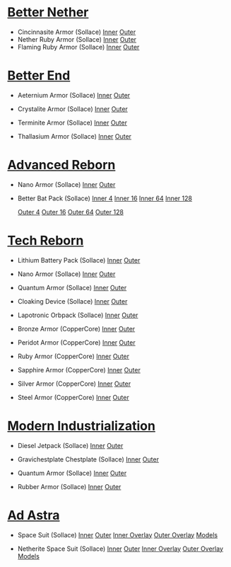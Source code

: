 

# [Better Nether](https://github.com/quiqueck/BetterNether/blob/1.20/src/main/resources/assets/minecraft/textures/models/armor)

 - Cincinnasite Armor (Sollace)
    [Inner](assets/minelittlepony/textures/models/armor/cincinnasite_layer_inner_pony.png)
    [Outer](assets/minelittlepony/textures/models/armor/cincinnasite_layer_outer_pony.png)
 - Nether Ruby Armor (Sollace)
    [Inner](assets/minelittlepony/textures/models/armor/nether_ruby_layer_inner_pony.png)
    [Outer](assets/minelittlepony/textures/models/armor/nether_ruby_layer_outer_pony.png)
 - Flaming Ruby Armor (Sollace)
    [Inner](assets/minelittlepony/textures/models/armor/flaming_ruby_layer_inner_pony.png)
    [Outer](assets/minelittlepony/textures/models/armor/flaming_ruby_layer_outer_pony.png)

# [Better End](https://github.com/quiqueck/BetterEnd/tree/1.20/src/main/resources/assets/minecraft/textures/models/armor)

 - Aeternium Armor (Sollace)
    [Inner](assets/minelittlepony/textures/models/armor/aeternium_layer_inner_pony.png)
    [Outer](assets/minelittlepony/textures/models/armor/aeternium_layer_outer_pony.png)

 - Crystalite Armor (Sollace)
    [Inner](assets/minelittlepony/textures/models/armor/crystalite_layer_inner_pony.png)
    [Outer](assets/minelittlepony/textures/models/armor/crystalite_layer_outer_pony.png)

 - Terminite Armor (Sollace)
    [Inner](assets/minelittlepony/textures/models/armor/terminite_layer_inner_pony.png)
    [Outer](assets/minelittlepony/textures/models/armor/terminite_layer_outer_pony.png)

 - Thallasium Armor (Sollace)
    [Inner](assets/minelittlepony/textures/models/armor/thallasium_layer_inner_pony.png)
    [Outer](assets/minelittlepony/textures/models/armor/thallasium_layer_outer_pony.png)

# [Advanced Reborn](https://github.com/Pitan76/AdvancedReborn/tree/1.19/src/main/resources/assets/minecraft/textures/models/armor)

 - Nano Armor (Sollace)
    [Inner](assets/minelittlepony/textures/models/armor/nano_layer_inner_pony.png)
    [Outer](assets/minelittlepony/textures/models/armor/nano_layer_outer_pony.png)

 - Better Bat Pack (Sollace)
    [Inner 4](assets/minelittlepony/textures/models/armor/batpack4_layer_inner_pony.png)
    [Inner 16](assets/minelittlepony/textures/models/armor/batpack16_layer_inner_pony.png)
    [Inner 64](assets/minelittlepony/textures/models/armor/batpack64_layer_inner_pony.png)
    [Inner 128](assets/minelittlepony/textures/models/armor/batpack64_layer_inner_pony.png)

    [Outer 4](assets/minelittlepony/textures/models/armor/batpack4_layer_outer_pony.png)
    [Outer 16](assets/minelittlepony/textures/models/armor/batpack16_layer_outer_pony.png)
    [Outer 64](assets/minelittlepony/textures/models/armor/batpack64_layer_outer_pony.png)
    [Outer 128](assets/minelittlepony/textures/models/armor/batpack64_layer_outer_pony.png)

# [Tech Reborn](https://github.com/TechReborn/TechReborn/blob/1.19/src/main/resources/assets/techreborn/textures/models/armor)

 - Lithium Battery Pack (Sollace)
    [Inner](assets/techreborn/textures/models/armor/lithium_batpack_layer_inner_pony.png)
    [Outer](assets/techreborn/textures/models/armor/lithium_batpack_layer_outer_pony.png)

 - Nano Armor (Sollace)
    [Inner](assets/techreborn/textures/models/armor/nano_layer_inner_pony.png)
    [Outer](assets/techreborn/textures/models/armor/nano_layer_outer_pony.png)

 - Quantum Armor (Sollace)
    [Inner](assets/techreborn/textures/models/armor/quantum_layer_inner_pony.png)
    [Outer](assets/techreborn/textures/models/armor/quantum_layer_outer_pony.png)

 - Cloaking Device (Sollace)
    [Inner](assets/techreborn/textures/models/armor/cloaking_device_layer_inner_pony.png)
    [Outer](assets/techreborn/textures/models/armor/cloaking_device_layer_outer_pony.png)

 - Lapotronic Orbpack (Sollace)
    [Inner](assets/techreborn/textures/models/armor/lapotronic_orbpack_layer_inner_pony.png)
    [Outer](assets/techreborn/textures/models/armor/lapotronic_orbpack_layer_outer_pony.png)

 - Bronze Armor (CopperCore)
    [Inner](assets/techreborn/textures/models/armor/bronze_layer_inner_pony.png)
    [Outer](assets/techreborn/textures/models/armor/bronze_layer_outer_pony.png)

 - Peridot Armor (CopperCore)
    [Inner](assets/techreborn/textures/models/armor/peridot_layer_inner_pony.png)
    [Outer](assets/techreborn/textures/models/armor/peridot_layer_outer_pony.png)

 - Ruby Armor (CopperCore)
    [Inner](assets/techreborn/textures/models/armor/ruby_layer_inner_pony.png)
    [Outer](assets/techreborn/textures/models/armor/ruby_layer_outer_pony.png)

 - Sapphire Armor (CopperCore)
    [Inner](assets/techreborn/textures/models/armor/sapphire_layer_inner_pony.png)
    [Outer](assets/techreborn/textures/models/armor/sapphire_layer_outer_pony.png)

 - Silver Armor (CopperCore)
    [Inner](assets/techreborn/textures/models/armor/silver_layer_inner_pony.png)
    [Outer](assets/techreborn/textures/models/armor/silver_layer_outer_pony.png)

 - Steel Armor (CopperCore)
    [Inner](assets/techreborn/textures/models/armor/steel_layer_inner_pony.png)
    [Outer](assets/techreborn/textures/models/armor/steel_layer_outer_pony.png)

# [Modern Industrialization](https://github.com/AztechMC/Modern-Industrialization/tree/master/src/main/resources/assets/modern_industrialization/textures/models/armor)

 - Diesel Jetpack (Sollace)
    [Inner](assets/modern_industrialization/textures/models/armor/diesel_jetpack_layer_inner_pony.png)
    [Outer](assets/modern_industrialization/textures/models/armor/diesel_jetpack_layer_outer_pony.png)

 - Gravichestplate Chestplate (Sollace)
    [Inner](assets/modern_industrialization/textures/models/armor/gravichestplate_layer_inner_pony.png)
    [Outer](assets/modern_industrialization/textures/models/armor/gravichestplate_layer_outer_pony.png)

 - Quantum Armor (Sollace)
    [Inner](assets/modern_industrialization/textures/models/armor/quantum_layer_inner_pony.png)
    [Outer](assets/modern_industrialization/textures/models/armor/quantum_layer_outer_pony.png)

 - Rubber Armor (Sollace)
    [Inner](assets/modern_industrialization/textures/models/armor/rubber_layer_inner_pony.png)
    [Outer](assets/modern_industrialization/textures/models/armor/rubber_layer_outer_pony.png)

# [Ad Astra](https://github.com/terrarium-earth/Ad-Astra/tree/1.20.x/common/src/main/resources/assets/ad_astra/textures/entity/armour)

 - Space Suit (Sollace)
    [Inner](assets/minelittlepony/textures/models/armor/space_suit_layer_inner_pony.png)
    [Outer](assets/minelittlepony/textures/models/armor/space_suit_layer_outer_pony.png)
    [Inner Overlay](assets/minelittlepony/textures/models/armor/space_suit_layer_inner_overlay_pony.png)
    [Outer Overlay](assets/minelittlepony/textures/models/armor/space_suit_layer_outer_overlay_pony.png)
    [Models](assets/ad_astra/models/entity/models/armor/)

- Netherite Space Suit (Sollace)
    [Inner](assets/minelittlepony/textures/models/armor/netherite_space_suit_layer_inner_pony.png)
    [Outer](assets/minelittlepony/textures/models/armor/netherite_space_suit_layer_outer_pony.png)
    [Inner Overlay](assets/minelittlepony/textures/models/armor/netherite_space_suit_layer_inner_overlay_pony.png)
    [Outer Overlay](assets/minelittlepony/textures/models/armor/netherite_space_suit_layer_outer_overlay_pony.png)
    [Models](assets/ad_astra/models/entity/models/armor/)
